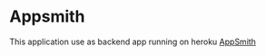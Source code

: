 # Appsmith

This application use as backend app running on heroku [AppSmith](https://appsmith.herokuapp.com/)
